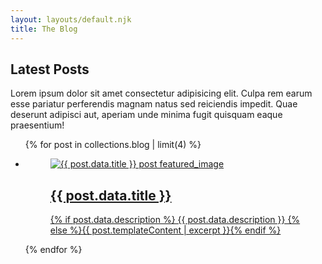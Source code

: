 ```yaml
---
layout: layouts/default.njk
title: The Blog
---
```


## Latest Posts

Lorem ipsum dolor sit amet consectetur adipisicing elit. Culpa rem earum esse pariatur perferendis magnam natus sed reiciendis impedit. Quae deserunt adipisci aut, aperiam unde minima fugit quisquam eaque praesentium!

<ul class="featured__posts">
{% for post in collections.blog | limit(4) %}
<li>
  <figure>
    <a href="{{ post.url }}">
    <img class="featured__image" src="{{ post.data.featured_image | default('/assets/images/testing.jpg', true) }}" alt="{{ post.data.title }} post featured_image">
    <figcaption>
        <h2>{{ post.data.title }}</h2>
        <p>{% if post.data.description %}
          {{ post.data.description }}
          {% else %}{{ post.templateContent | excerpt }}{% endif %}</p>
      </figcaption>
    </a>
    </figure>
  </li>
{% endfor %}
</ul>
